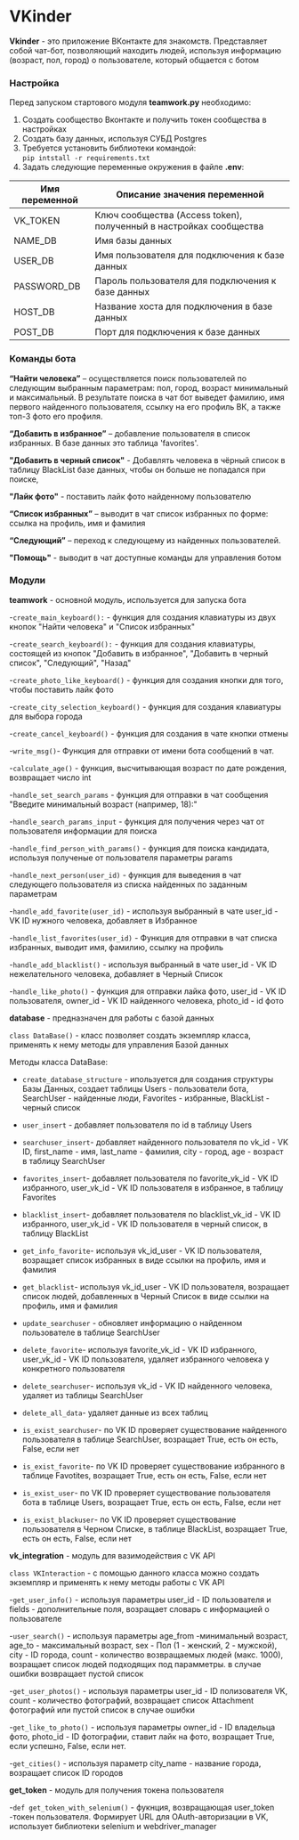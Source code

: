 # VKinder
**Vkinder** - это приложение ВКонтакте для знакомств. Представляет собой чат-бот, позволяющий находить людей, используя информацию (возраст, пол, город) о пользователе, который общается с ботом

### Настройка
Перед запуском стартового модуля **teamwork.py** необходимо:
1. Создать сообщество Вконтакте и получить токен сообщества в настройках
2. Создать базу данных, используя СУБД Postgres
3. Требуется установить библиотеки командой:  
`pip intstall -r requirements.txt`
4. Задать следующие переменные окружения в файле **.env**:

| Имя переменной | Описание значения переменной                      |
|----------------|---------------------------------------------------|
| VK_TOKEN       | Ключ сообщества (Access token), полученный в настройках сообщества                                                  |
| NAME_DB        | Имя базы данных                                   |
| USER_DB        | Имя пользователя для подключения к базе данных    |
| PASSWORD_DB    | Пароль пользователя для подключения к базе данных |
| HOST_DB        | Название хоста для подключения в базе данных      |
| POST_DB        | Порт для подключения к базе данных                |


### Команды бота


**“Найти человека”** – осуществляется поиск пользователей по следующим выбранным параметрам:
пол, город, возраст минимальный и максимальный. В результате поиска в чат бот выведет фамилию, имя первого найденного пользователя, ссылку на его профиль ВК, а также топ-3 фото его профиля.

**“Добавить в избранное”** – добавление пользователя в список избранных. В базе данных это таблица 'favorites'.

**"Добавить в черный список"** - Добавлять человека в чёрный список в таблицу BlackList  базе данных, чтобы он больше не попадался при поиске, 

**"Лайк фото"** - поставить лайк фото найденному пользователю

**“Список избранных”** – выводит в чат список избранных по форме: ссылка на профиль, имя и фамилия

**“Следующий”** – переход к следующему из найденных пользователей.

**"Помощь"** - выводит в чат доступные команды для управления ботом


### Модули
**teamwork** - основной модуль, используется для запуска бота

-`create_main_keyboard():` - функция для создания клавиатуры из двух кнопок "Найти человека" и "Список избранных"

-`create_search_keyboard():` - функция для создания клавиатуры, состоящей из кнопок "Добавить в избранное", "Добавить в черный список", "Следующий", "Назад"

-`create_photo_like_keyboard()` - функция для создания кнопки для того, чтобы поставить лайк фото

-`create_city_selection_keyboard()` - функция для создания клавиатуры для выбора города

-`create_cancel_keyboard()` - функция для создания в чате кнопки отмены

-`write_msg()`- Функция для отправки от имени бота сообщений в чат.

-`calculate_age()` - функция, высчитывающая возраст по дате рождения, возвращает число int

-`handle_set_search_params` - функция для отправки в чат сообщения "Введите минимальный возраст (например, 18):"

-`handle_search_params_input` - функция для получения через чат от пользователя информации для поиска

-`handle_find_person_with_params()` - функция для поиска кандидата, используя полученые от пользователя параметры params

-`handle_next_person(user_id)` - функция для выведения в чат следующего  пользователя из списка найденных по заданным параметрам

-`handle_add_favorite(user_id)` - используя выбранный в чате user_id - VK ID нужного человека, добавляет в Избранное

-`handle_list_favorites(user_id)` - Функция для отправки в чат списка избранных, выводит имя, фамилию, ссылку на профиль 

-`handle_add_blacklist()` - используя выбранный в чате user_id - VK ID нежелательного человека, добавляет в Черный Список

-`handle_like_photo()` - функция для отправки лайка фото, user_id - VK ID пользователя, owner_id - VK ID найденного человека, photo_id - id фото


**database** - предназначен для работы с базой данных

`class DataBase()` - класс позволяет создать экземпляр класса, применять к нему методы для управления Базой данных

Методы класса DataBase:

- `create_database_structure` - ипользуется для создания структуры Базы Данных, создает таблицы Users - пользователи бота, SearchUser - найденные люди, Favorites - избранные, BlackList - черный список

- `user_insert` - добавляет пользователя по id в таблицу Users

- `searchuser_insert`- добавляет найденного пользователя по vk_id - VK ID, first_name - имя, 
last_name - фамилия, city - город, age - возраст в таблицу SearchUser

- `favorites_insert`- добавляет пользователя по favorite_vk_id - VK ID избранного, user_vk_id - VK ID пользователя в избранное, в таблицу Favorites

- `blacklist_insert`- добавляет пользователя по blacklist_vk_id - VK ID избранного, user_vk_id - VK ID пользователя в черный список, в таблицу BlackList

- `get_info_favorite`- используя vk_id_user - VK ID пользователя, возращает список избранных в виде ссылки на профиль, имя и фамилия

- `get_blacklist`- используя vk_id_user - VK ID пользователя, возращает список людей, добавленных в Черный Список в виде ссылки на профиль, имя и фамилия

- `update_searchuser` - обновляет информацию о найденном пользователе в таблице SearchUser

- `delete_favorite`- используя favorite_vk_id - VK ID избранного, user_vk_id - VK ID пользователя, удаляет избранного человека у конкретного пользователя

- `delete_searchuser`- используя vk_id - VK ID найденного человека, удаляет из таблицы SearchUser

- `delete_all_data`- удаляет данные из всех таблиц

- `is_exist_searchuser`- по VK ID проверяет существование найденного пользователя в таблице SearchUser, возращает True, есть он есть, False, если нет 

- `is_exist_favorite`- по VK ID проверяет существование избранного в таблице Favotites, возращает True, есть он есть, False, если нет

- `is_exist_user`- по VK ID проверяет существование  пользователя бота в таблице Users, возращает True, есть он есть, False, если нет

- `is_exist_blackuser`- по VK ID проверяет существование пользователя в Черном Списке, в таблице BlackList, возращает True, есть он есть, False, если нет




**vk_integration** - модуль для вазимодействия с VK API

`class VKInteraction` - с помощью данного класса можно создать экземпляр и применять к нему методы работы с VK API

-`get_user_info()` - используя параметры user_id - ID пользователя  и fields - дополнительные поля, возращает словарь с информацией о пользователе

-`user_search()` - используя параметры age_from -минимальный возраст, age_to - максимальный возраст, sex - Пол (1 - женский, 2 - мужской), 
city - ID города, count - количество возвращаемых людей (макс. 1000), возращает список людей подходящих под парамметры. в случае ошибки возвращает пустой список

-`get_user_photos()` - используя параметры user_id - ID полизователя VK, count - количество фотографий, 
возвращает список Attachment фотографий или пустой список в случае ошибки

-`get_like_to_photo()` - используя параметры owner_id - ID владельца фото, photo_id - ID фотографии, ставит лайк на фото, возращает True, если успешно, False, если нет.

-`get_cities()` - используя параметр city_name - название города, возращает список ID городов


**get_token** - модуль для получения токена пользователя

-`def get_token_with_selenium()` - фукнция, возвращающая user_token -токен пользователя. Формирует URL для OAuth-авторизации в VK, использует библиотеки selenium и webdriver_manager



